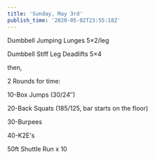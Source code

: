 ```yaml
---
title: 'Sunday, May 3rd'
publish_time: '2020-05-02T23:55:18Z'
---
```


Dumbbell Jumping Lunges 5×2/leg

Dumbbell Stiff Leg Deadlifts 5×4

then,

2 Rounds for time:

10-Box Jumps (30/24″)

20-Back Squats (185/125, bar starts on the floor)

30-Burpees

40-K2E's

50ft Shuttle Run x 10
